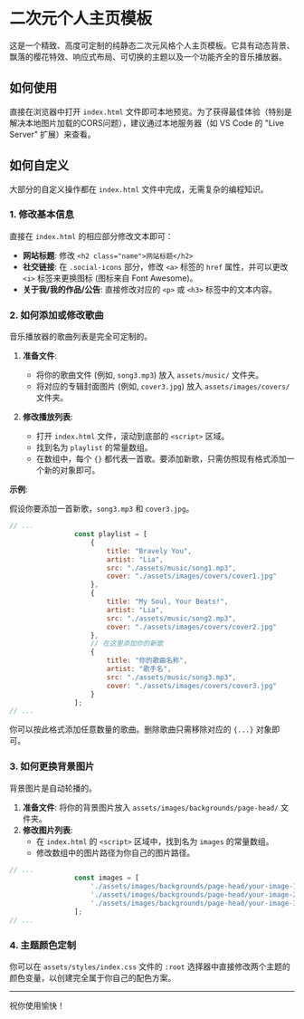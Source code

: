 # 二次元个人主页模板

这是一个精致、高度可定制的纯静态二次元风格个人主页模板。它具有动态背景、飘落的樱花特效、响应式布局、可切换的主题以及一个功能齐全的音乐播放器。

## 如何使用

直接在浏览器中打开 `index.html` 文件即可本地预览。为了获得最佳体验（特别是解决本地图片加载的CORS问题），建议通过本地服务器（如 VS Code 的 "Live Server" 扩展）来查看。

## 如何自定义

大部分的自定义操作都在 `index.html` 文件中完成，无需复杂的编程知识。

### 1. 修改基本信息

直接在 `index.html` 的相应部分修改文本即可：

-   **网站标题**: 修改 `<h2 class="name">网站标题</h2>`
-   **社交链接**: 在 `.social-icons` 部分，修改 `<a>` 标签的 `href` 属性，并可以更改 `<i>` 标签来更换图标 (图标来自 Font Awesome)。
-   **关于我/我的作品/公告**: 直接修改对应的 `<p>` 或 `<h3>` 标签中的文本内容。

### 2. 如何添加或修改歌曲

音乐播放器的歌曲列表是完全可定制的。

1.  **准备文件**:
    *   将你的歌曲文件 (例如, `song3.mp3`) 放入 `assets/music/` 文件夹。
    *   将对应的专辑封面图片 (例如, `cover3.jpg`) 放入 `assets/images/covers/` 文件夹。

2.  **修改播放列表**:
    *   打开 `index.html` 文件，滚动到底部的 `<script>` 区域。
    *   找到名为 `playlist` 的常量数组。
    *   在数组中，每个 `{}` 都代表一首歌。要添加新歌，只需仿照现有格式添加一个新的对象即可。

**示例**:

假设你要添加一首新歌，`song3.mp3` 和 `cover3.jpg`。

```javascript
// ...
                const playlist = [
                    {
                        title: "Bravely You",
                        artist: "Lia",
                        src: "./assets/music/song1.mp3",
                        cover: "./assets/images/covers/cover1.jpg"
                    },
                    {
                        title: "My Soul, Your Beats!",
                        artist: "Lia",
                        src: "./assets/music/song2.mp3",
                        cover: "./assets/images/covers/cover2.jpg"
                    },
                    // 在这里添加你的新歌
                    {
                        title: "你的歌曲名称",
                        artist: "歌手名",
                        src: "./assets/music/song3.mp3",
                        cover: "./assets/images/covers/cover3.jpg"
                    }
                ];
// ...
```

你可以按此格式添加任意数量的歌曲。删除歌曲只需移除对应的 `{...}` 对象即可。

### 3. 如何更换背景图片

背景图片是自动轮播的。

1.  **准备文件**: 将你的背景图片放入 `assets/images/backgrounds/page-head/` 文件夹。
2.  **修改图片列表**:
    *   在 `index.html` 的 `<script>` 区域中，找到名为 `images` 的常量数组。
    *   修改数组中的图片路径为你自己的图片路径。

```javascript
// ...
                const images = [
                    './assets/images/backgrounds/page-head/your-image-1.jpg',
                    './assets/images/backgrounds/page-head/your-image-2.jpg',
                    './assets/images/backgrounds/page-head/your-image-3.jpg'
                ];
// ...
```

### 4. 主题颜色定制

你可以在 `assets/styles/index.css` 文件的 `:root` 选择器中直接修改两个主题的颜色变量，以创建完全属于你自己的配色方案。

---
祝你使用愉快！ 